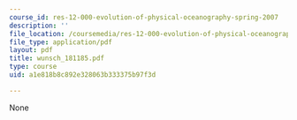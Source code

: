 ```yaml
---
course_id: res-12-000-evolution-of-physical-oceanography-spring-2007
description: ''
file_location: /coursemedia/res-12-000-evolution-of-physical-oceanography-spring-2007/a1e818b8c892e328063b333375b97f3d_wunsch_181185.pdf
file_type: application/pdf
layout: pdf
title: wunsch_181185.pdf
type: course
uid: a1e818b8c892e328063b333375b97f3d

---
```

None